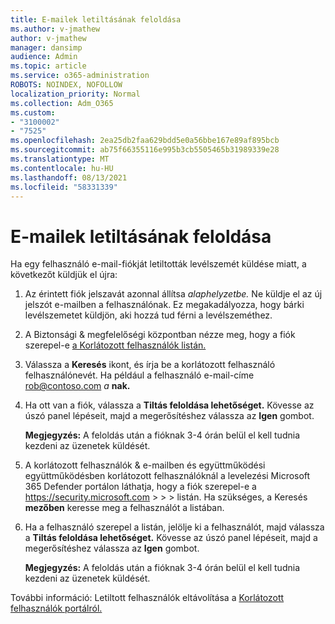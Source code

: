 ```yaml
---
title: E-mailek letiltásának feloldása
ms.author: v-jmathew
author: v-jmathew
manager: dansimp
audience: Admin
ms.topic: article
ms.service: o365-administration
ROBOTS: NOINDEX, NOFOLLOW
localization_priority: Normal
ms.collection: Adm_O365
ms.custom:
- "3100002"
- "7525"
ms.openlocfilehash: 2ea25db2faa629bdd5e0a56bbe167e89af895bcb
ms.sourcegitcommit: ab75f66355116e995b3cb5505465b31989339e28
ms.translationtype: MT
ms.contentlocale: hu-HU
ms.lasthandoff: 08/13/2021
ms.locfileid: "58331339"
---
```

# <a name="unblock-email"></a>E-mailek letiltásának feloldása

Ha egy felhasználó e-mail-fiókját letiltották levélszemét küldése miatt, a következőt küldjük el újra:

1. Az érintett fiók jelszavát azonnal állítsa *alaphelyzetbe.* Ne küldje el az új jelszót e-mailben a felhasználónak. Ez megakadályozza, hogy bárki levélszemetet küldjön, aki hozzá tud férni a levélszeméthez.
2. A Biztonsági & megfelelőségi központban nézze meg, hogy a fiók szerepel-e [a Korlátozott felhasználók listán.](https://protection.office.com/#/restrictedusers)
3. Válassza a **Keresés** ikont, és írja be a korlátozott felhasználó felhasználónevét. Ha például a felhasználó e-mail-címe rob@contoso.com *a* **nak.**
4. Ha ott van a fiók, válassza a **Tiltás feloldása lehetőséget.** Kövesse az úszó panel lépéseit, majd a megerősítéshez válassza az **Igen** gombot.  
    
    **Megjegyzés:** A feloldás után a fióknak 3-4 órán belül el kell tudnia kezdeni az üzenetek küldését.
2. A korlátozott felhasználók & e-mailben és együttműködési együttműködésben korlátozott felhasználóknál a levelezési Microsoft 365 Defender portálon láthatja, hogy a fiók szerepel-e a <https://security.microsoft.com> \>  \>  \>  listán. Ha szükséges, a Keresés **mezőben** keresse meg a felhasználót a listában.
3. Ha a felhasználó szerepel a listán, jelölje ki a felhasználót, majd válassza a **Tiltás feloldása lehetőséget.** Kövesse az úszó panel lépéseit, majd a megerősítéshez válassza az **Igen** gombot.

   **Megjegyzés:** A feloldás után a fióknak 3-4 órán belül el kell tudnia kezdeni az üzenetek küldését.

További információ: Letiltott felhasználók eltávolítása a [Korlátozott felhasználók portálról.](https://docs.microsoft.com/microsoft-365/security/office-365-security/removing-user-from-restricted-users-portal-after-spam)

